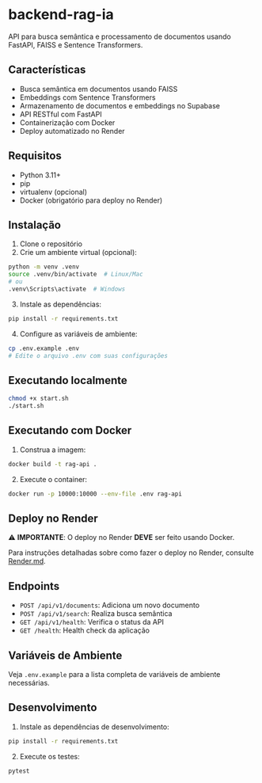 # backend-rag-ia

API para busca semântica e processamento de documentos usando FastAPI, FAISS e Sentence Transformers.

## Características

- Busca semântica em documentos usando FAISS
- Embeddings com Sentence Transformers
- Armazenamento de documentos e embeddings no Supabase
- API RESTful com FastAPI
- Containerização com Docker
- Deploy automatizado no Render

## Requisitos

- Python 3.11+
- pip
- virtualenv (opcional)
- Docker (obrigatório para deploy no Render)

## Instalação

1. Clone o repositório
2. Crie um ambiente virtual (opcional):

```bash
python -m venv .venv
source .venv/bin/activate  # Linux/Mac
# ou
.venv\Scripts\activate  # Windows
```

3. Instale as dependências:

```bash
pip install -r requirements.txt
```

4. Configure as variáveis de ambiente:

```bash
cp .env.example .env
# Edite o arquivo .env com suas configurações
```

## Executando localmente

```bash
chmod +x start.sh
./start.sh
```

## Executando com Docker

1. Construa a imagem:

```bash
docker build -t rag-api .
```

2. Execute o container:

```bash
docker run -p 10000:10000 --env-file .env rag-api
```

## Deploy no Render

⚠️ **IMPORTANTE**: O deploy no Render **DEVE** ser feito usando Docker.

Para instruções detalhadas sobre como fazer o deploy no Render, consulte [Render.md](Render.md).

## Endpoints

- `POST /api/v1/documents`: Adiciona um novo documento
- `POST /api/v1/search`: Realiza busca semântica
- `GET /api/v1/health`: Verifica o status da API
- `GET /health`: Health check da aplicação

## Variáveis de Ambiente

Veja `.env.example` para a lista completa de variáveis de ambiente necessárias.

## Desenvolvimento

1. Instale as dependências de desenvolvimento:

```bash
pip install -r requirements.txt
```

2. Execute os testes:

```bash
pytest
```
